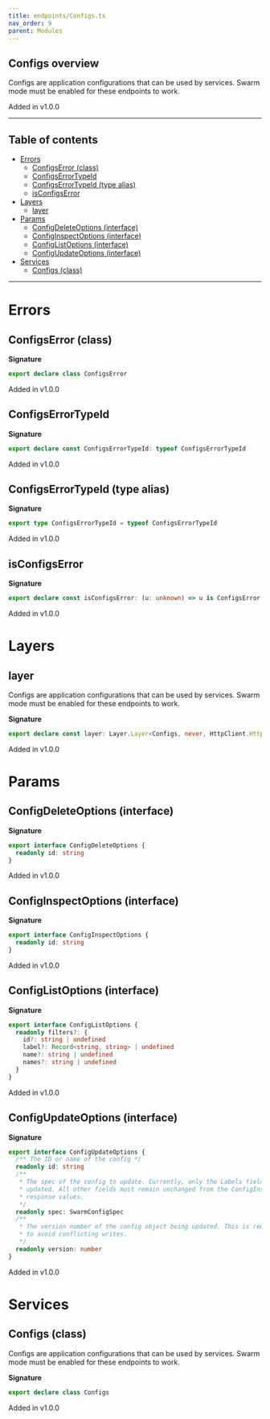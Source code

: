 ```yaml
---
title: endpoints/Configs.ts
nav_order: 9
parent: Modules
---
```


## Configs overview

Configs are application configurations that can be used by services. Swarm
mode must be enabled for these endpoints to work.

Added in v1.0.0

---

<h2 class="text-delta">Table of contents</h2>

- [Errors](#errors)
  - [ConfigsError (class)](#configserror-class)
  - [ConfigsErrorTypeId](#configserrortypeid)
  - [ConfigsErrorTypeId (type alias)](#configserrortypeid-type-alias)
  - [isConfigsError](#isconfigserror)
- [Layers](#layers)
  - [layer](#layer)
- [Params](#params)
  - [ConfigDeleteOptions (interface)](#configdeleteoptions-interface)
  - [ConfigInspectOptions (interface)](#configinspectoptions-interface)
  - [ConfigListOptions (interface)](#configlistoptions-interface)
  - [ConfigUpdateOptions (interface)](#configupdateoptions-interface)
- [Services](#services)
  - [Configs (class)](#configs-class)

---

# Errors

## ConfigsError (class)

**Signature**

```ts
export declare class ConfigsError
```

Added in v1.0.0

## ConfigsErrorTypeId

**Signature**

```ts
export declare const ConfigsErrorTypeId: typeof ConfigsErrorTypeId
```

Added in v1.0.0

## ConfigsErrorTypeId (type alias)

**Signature**

```ts
export type ConfigsErrorTypeId = typeof ConfigsErrorTypeId
```

Added in v1.0.0

## isConfigsError

**Signature**

```ts
export declare const isConfigsError: (u: unknown) => u is ConfigsError
```

Added in v1.0.0

# Layers

## layer

Configs are application configurations that can be used by services. Swarm
mode must be enabled for these endpoints to work.

**Signature**

```ts
export declare const layer: Layer.Layer<Configs, never, HttpClient.HttpClient<HttpClientError.HttpClientError, Scope>>
```

Added in v1.0.0

# Params

## ConfigDeleteOptions (interface)

**Signature**

```ts
export interface ConfigDeleteOptions {
  readonly id: string
}
```

Added in v1.0.0

## ConfigInspectOptions (interface)

**Signature**

```ts
export interface ConfigInspectOptions {
  readonly id: string
}
```

Added in v1.0.0

## ConfigListOptions (interface)

**Signature**

```ts
export interface ConfigListOptions {
  readonly filters?: {
    id?: string | undefined
    label?: Record<string, string> | undefined
    name?: string | undefined
    names?: string | undefined
  }
}
```

Added in v1.0.0

## ConfigUpdateOptions (interface)

**Signature**

```ts
export interface ConfigUpdateOptions {
  /** The ID or name of the config */
  readonly id: string
  /**
   * The spec of the config to update. Currently, only the Labels field can be
   * updated. All other fields must remain unchanged from the ConfigInspect
   * response values.
   */
  readonly spec: SwarmConfigSpec
  /**
   * The version number of the config object being updated. This is required
   * to avoid conflicting writes.
   */
  readonly version: number
}
```

Added in v1.0.0

# Services

## Configs (class)

Configs are application configurations that can be used by services. Swarm
mode must be enabled for these endpoints to work.

**Signature**

```ts
export declare class Configs
```

Added in v1.0.0
